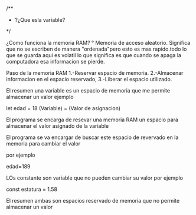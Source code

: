 /**
 * ?¿Que esla variable? 
 
 */

¿Como funciona la memoria RAM?
    ° Memoria de acceso aleatorio. Significa que no se escriben de manera "ordenada"pero esto es mas rapido.todo lo que se guarda aqui es volatil lo que significa es que cuando se apaga la computadora esa informacion se pierde.

Paso de la memoria RAM 
1.-Reservar espacio de memoria.
2.-Almacenar informacion en el espacio reservado,
3.-Liberar el espacio utilizado.


El resumen una variable es un espacio de memoria que me permite almacenar un valor
ejemplo

let   edad  =  18
    (Variable) = (Valor de asignacion)


El programa se encarga de resevar una memoria RAM  un espacio para almacenar el valor asignado de la variable

El programa se va encargar de buscar este espacio de revervado en la memoria para cambiar el valor 

por ejemplo

edad=189

LOs constante son variable que no pueden cambiar su valor 
por ejemplo

const estatura = 1.58

El resumen ambas son espacios reservado de memoria que no permite almacenar un valor